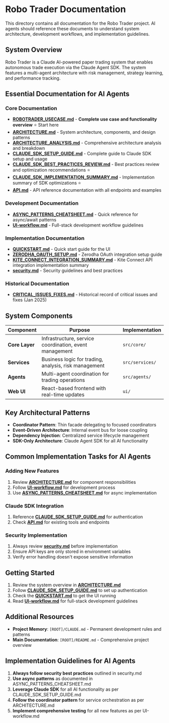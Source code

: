 # Robo Trader Documentation

This directory contains all documentation for the Robo Trader project. AI agents should reference these documents to understand system architecture, development workflows, and implementation guidelines.

## System Overview

Robo Trader is a Claude AI-powered paper trading system that enables autonomous trade execution via the Claude Agent SDK. The system features a multi-agent architecture with risk management, strategy learning, and performance tracking.

## Essential Documentation for AI Agents

### Core Documentation

- **[ROBOTRADER_USECASE.md](ROBOTRADER_USECASE.md)** - **Complete use case and functionality overview** ⭐ Start here
- **[ARCHITECTURE.md](ARCHITECTURE.md)** - System architecture, components, and design patterns
- **[ARCHITECTURE_ANALYSIS.md](ARCHITECTURE_ANALYSIS.md)** - Comprehensive architecture analysis and breakdown
- **[CLAUDE_SDK_SETUP_GUIDE.md](CLAUDE_SDK_SETUP_GUIDE.md)** - Complete guide to Claude SDK setup and usage
- **[CLAUDE_SDK_BEST_PRACTICES_REVIEW.md](CLAUDE_SDK_BEST_PRACTICES_REVIEW.md)** - Best practices review and optimization recommendations ⭐
- **[CLAUDE_SDK_IMPLEMENTATION_SUMMARY.md](CLAUDE_SDK_IMPLEMENTATION_SUMMARY.md)** - Implementation summary of SDK optimizations ⭐
- **[API.md](API.md)** - API reference documentation with all endpoints and examples

### Development Documentation

- **[ASYNC_PATTERNS_CHEATSHEET.md](ASYNC_PATTERNS_CHEATSHEET.md)** - Quick reference for async/await patterns
- **[UI-workflow.md](UI-workflow.md)** - Full-stack development workflow guidelines

### Implementation Documentation

- **[QUICKSTART.md](QUICKSTART.md)** - Quick start guide for the UI
- **[ZERODHA_OAUTH_SETUP.md](ZERODHA_OAUTH_SETUP.md)** - Zerodha OAuth integration setup guide
- **[KITE_CONNECT_INTEGRATION_SUMMARY.md](KITE_CONNECT_INTEGRATION_SUMMARY.md)** - Kite Connect API integration implementation summary
- **[security.md](security.md)** - Security guidelines and best practices

### Historical Documentation

- **[CRITICAL_ISSUES_FIXES.md](CRITICAL_ISSUES_FIXES.md)** - Historical record of critical issues and fixes (Jan 2025)

## System Components

| Component | Purpose | Implementation |
|-----------|---------|----------------|
| **Core Layer** | Infrastructure, service coordination, event management | `src/core/` |
| **Services** | Business logic for trading, analysis, risk management | `src/services/` |
| **Agents** | Multi-agent coordination for trading operations | `src/agents/` |
| **Web UI** | React-based frontend with real-time updates | `ui/` |

## Key Architectural Patterns

- **Coordinator Pattern**: Thin facade delegating to focused coordinators
- **Event-Driven Architecture**: Internal event bus for loose coupling
- **Dependency Injection**: Centralized service lifecycle management
- **SDK-Only Architecture**: Claude Agent SDK for all AI functionality

## Common Implementation Tasks for AI Agents

### Adding New Features
1. Review **[ARCHITECTURE.md](ARCHITECTURE.md)** for component responsibilities
2. Follow **[UI-workflow.md](UI-workflow.md)** for development process
3. Use **[ASYNC_PATTERNS_CHEATSHEET.md](ASYNC_PATTERNS_CHEATSHEET.md)** for async implementation

### Claude SDK Integration
1. Reference **[CLAUDE_SDK_SETUP_GUIDE.md](CLAUDE_SDK_SETUP_GUIDE.md)** for authentication
2. Check **[API.md](API.md)** for existing tools and endpoints

### Security Implementation
1. Always review **[security.md](security.md)** before implementation
2. Ensure API keys are only stored in environment variables
3. Verify error handling doesn't expose sensitive information

## Getting Started

1. Review the system overview in **[ARCHITECTURE.md](ARCHITECTURE.md)**
2. Follow **[CLAUDE_SDK_SETUP_GUIDE.md](CLAUDE_SDK_SETUP_GUIDE.md)** to set up authentication
3. Check the **[QUICKSTART.md](QUICKSTART.md)** to get the UI running
4. Read **[UI-workflow.md](UI-workflow.md)** for full-stack development guidelines

## Additional Resources

- **Project Memory**: `[ROOT]/CLAUDE.md` - Permanent development rules and patterns
- **Main Documentation**: `[ROOT]/README.md` - Comprehensive project overview

## Implementation Guidelines for AI Agents

1. **Always follow security best practices** outlined in security.md
2. **Use async patterns** as documented in ASYNC_PATTERNS_CHEATSHEET.md
3. **Leverage Claude SDK** for all AI functionality as per CLAUDE_SDK_SETUP_GUIDE.md
4. **Follow the coordinator pattern** for service orchestration as per ARCHITECTURE.md
5. **Implement comprehensive testing** for all new features as per UI-workflow.md


